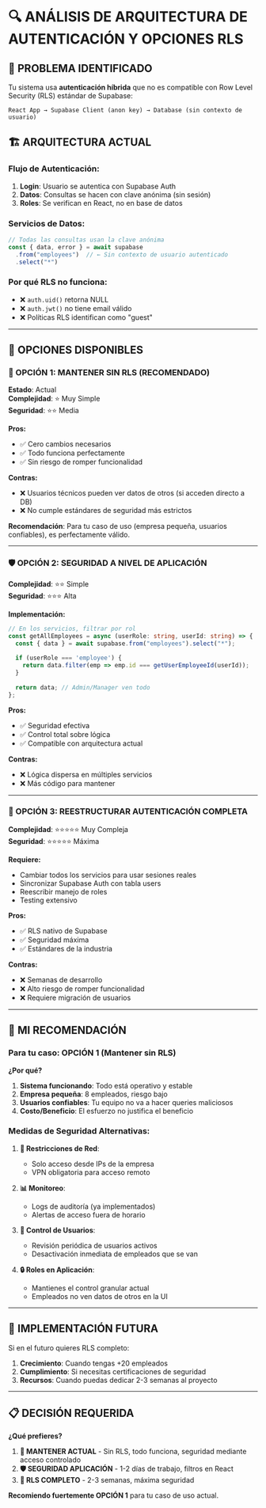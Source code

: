 # 🔍 ANÁLISIS DE ARQUITECTURA DE AUTENTICACIÓN Y OPCIONES RLS

## 🚨 **PROBLEMA IDENTIFICADO**

Tu sistema usa **autenticación híbrida** que no es compatible con Row Level Security (RLS) estándar de Supabase:

```
React App → Supabase Client (anon key) → Database (sin contexto de usuario)
```

## 🏗️ **ARQUITECTURA ACTUAL**

### **Flujo de Autenticación:**
1. **Login**: Usuario se autentica con Supabase Auth
2. **Datos**: Consultas se hacen con clave anónima (sin sesión)
3. **Roles**: Se verifican en React, no en base de datos

### **Servicios de Datos:**
```typescript
// Todas las consultas usan la clave anónima
const { data, error } = await supabase
  .from("employees")  // ← Sin contexto de usuario autenticado
  .select("*")
```

### **Por qué RLS no funciona:**
- ❌ `auth.uid()` retorna NULL
- ❌ `auth.jwt()` no tiene email válido  
- ❌ Políticas RLS identifican como "guest"

---

## 🎯 **OPCIONES DISPONIBLES**

### **🔄 OPCIÓN 1: MANTENER SIN RLS (RECOMENDADO)**
**Estado**: Actual  
**Complejidad**: ⭐ Muy Simple  
**Seguridad**: ⭐⭐ Media  

**Pros:**
- ✅ Cero cambios necesarios
- ✅ Todo funciona perfectamente
- ✅ Sin riesgo de romper funcionalidad

**Contras:**
- ❌ Usuarios técnicos pueden ver datos de otros (si acceden directo a DB)
- ❌ No cumple estándares de seguridad más estrictos

**Recomendación**: Para tu caso de uso (empresa pequeña, usuarios confiables), es perfectamente válido.

---

### **🛡️ OPCIÓN 2: SEGURIDAD A NIVEL DE APLICACIÓN**
**Complejidad**: ⭐⭐ Simple  
**Seguridad**: ⭐⭐⭐ Alta  

**Implementación:**
```typescript
// En los servicios, filtrar por rol
const getAllEmployees = async (userRole: string, userId: string) => {
  const { data } = await supabase.from("employees").select("*");
  
  if (userRole === 'employee') {
    return data.filter(emp => emp.id === getUserEmployeeId(userId));
  }
  
  return data; // Admin/Manager ven todo
};
```

**Pros:**
- ✅ Seguridad efectiva
- ✅ Control total sobre lógica
- ✅ Compatible con arquitectura actual

**Contras:**
- ❌ Lógica dispersa en múltiples servicios
- ❌ Más código para mantener

---

### **🔧 OPCIÓN 3: REESTRUCTURAR AUTENTICACIÓN COMPLETA**
**Complejidad**: ⭐⭐⭐⭐⭐ Muy Compleja  
**Seguridad**: ⭐⭐⭐⭐⭐ Máxima  

**Requiere:**
- Cambiar todos los servicios para usar sesiones reales
- Sincronizar Supabase Auth con tabla users
- Reescribir manejo de roles
- Testing extensivo

**Pros:**
- ✅ RLS nativo de Supabase
- ✅ Seguridad máxima
- ✅ Estándares de la industria

**Contras:**  
- ❌ Semanas de desarrollo
- ❌ Alto riesgo de romper funcionalidad
- ❌ Requiere migración de usuarios

---

## 🎯 **MI RECOMENDACIÓN**

### **Para tu caso: OPCIÓN 1 (Mantener sin RLS)**

**¿Por qué?**
1. **Sistema funcionando**: Todo está operativo y estable
2. **Empresa pequeña**: 8 empleados, riesgo bajo
3. **Usuarios confiables**: Tu equipo no va a hacer queries maliciosos
4. **Costo/Beneficio**: El esfuerzo no justifica el beneficio

### **Medidas de Seguridad Alternativas:**

1. **🔐 Restricciones de Red**: 
   - Solo acceso desde IPs de la empresa
   - VPN obligatoria para acceso remoto

2. **📊 Monitoreo**:
   - Logs de auditoría (ya implementados)
   - Alertas de acceso fuera de horario

3. **👥 Control de Usuarios**:
   - Revisión periódica de usuarios activos
   - Desactivación inmediata de empleados que se van

4. **🔒 Roles en Aplicación**:
   - Mantienes el control granular actual
   - Empleados no ven datos de otros en la UI

---

## 🚀 **IMPLEMENTACIÓN FUTURA**

Si en el futuro quieres RLS completo:

1. **Crecimiento**: Cuando tengas +20 empleados
2. **Cumplimiento**: Si necesitas certificaciones de seguridad
3. **Recursos**: Cuando puedas dedicar 2-3 semanas al proyecto

---

## 📋 **DECISIÓN REQUERIDA**

**¿Qué prefieres?**

1. **🔄 MANTENER ACTUAL** - Sin RLS, todo funciona, seguridad mediante acceso controlado
2. **🛡️ SEGURIDAD APLICACIÓN** - 1-2 días de trabajo, filtros en React  
3. **🔧 RLS COMPLETO** - 2-3 semanas, máxima seguridad

**Recomiendo fuertemente OPCIÓN 1** para tu caso de uso actual.
